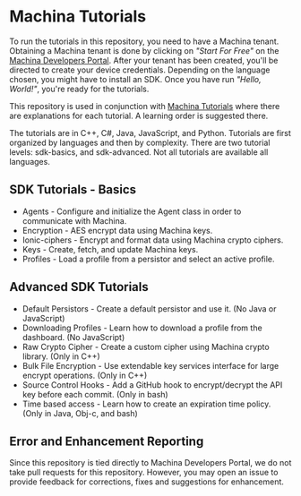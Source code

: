 # Machina Tutorials
To run the tutorials in this repository, you need to have a Machina tenant. Obtaining a Machina tenant is done by clicking on *"Start For Free"* on the [Machina Developers Portal](https://ionic.com/developers). After your tenant has been created, you'll be directed to create your device credentials. Depending on the language chosen, you might have to install an SDK.  Once you have run *"Hello, World!"*, you're ready for the tutorials.

This repository is used in conjunction with [Machina Tutorials](https://dev.ionic.com/tutorials) where there are explanations for each tutorial.  A learning order is suggested there.

The tutorials are in C++, C#, Java, JavaScript, and Python. Tutorials are first organized by
languages and then by complexity.  There are two tutorial levels: sdk-basics, and sdk-advanced.
Not all tutorials are available all languages.

## SDK Tutorials - Basics

* Agents - Configure and initialize the Agent class in order to communicate with Machina.
* Encryption - AES encrypt data using Machina keys.
* Ionic-ciphers - Encrypt and format data using Machina crypto ciphers.
* Keys - Create, fetch, and update Machina keys.
* Profiles - Load a profile from a persistor and select an active profile.

## Advanced SDK Tutorials

* Default Persistors - Create a default persistor and use it. (No Java or JavaScript)
* Downloading Profiles - Learn how to download a profile from the dashboard. (No JavaScript)
* Raw Crypto Cipher - Create a custom cipher using Machina crypto library. (Only in C++)
* Bulk File Encryption - Use extendable key services interface for large encrypt operations.  (Only in C++)
* Source Control Hooks - Add a GitHub hook to encrypt/decrypt the API key before each commit. (Only in bash)
* Time based access - Learn how to create an expiration time policy.  (Only in Java, Obj-c, and bash)

## Error and Enhancement Reporting
Since this repository is tied directly to Machina Developers Portal, we do not take pull requests for this repository. However, you may open an issue to provide feedback for corrections, fixes and suggestions for enhancement.
